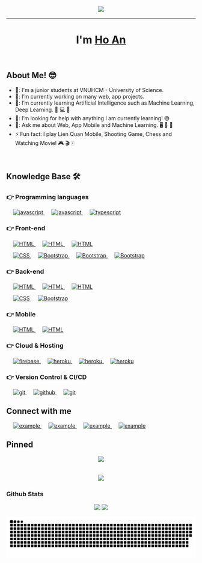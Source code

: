 <p align="center">
  <img src="./assets/work-intro.gif" height="230"/>
</p>
<hr>
<h1 align="center">I'm <a href="https://www.anho.dev">Ho An<a></h1>
<Br>

## About Me! 😎

- 🏫: I'm a junior students at VNUHCM - University of Science.
- 🔭: I’m currently working on many web, app projects.
- 🌱: I’m currently learning Artificial Intelligence such as Machine Learning, Deep Learning. 🧠 💻 🤖
- 🤔: I’m looking for help with anything I am currently learning! 😅
- 💬: Ask me about Web, App Mobile and Machine Learning. 🖥 📱 🧠
- ⚡  Fun fact: I play Lien Quan Mobile, Shooting Game, Chess and Watching Movie! 🎮 🎬 🀄
  


<Br>

## Knowledge Base 🛠️
  
### 👉 Programming languages

<p align="left">
   &emsp; 
  <a href="https://developer.mozilla.org/en-US/docs/Web/JavaScript" target="_blank"> 
    <img src="https://img.shields.io/badge/Python-f1c440?style=for-the-badge&logo=python&logoColor=316d9a"
      alt="javascript"/> 
  </a>
   &emsp; 
  <a href="https://developer.mozilla.org/en-US/docs/Web/JavaScript" target="_blank"> 
    <img src="https://img.shields.io/badge/Javascript-F7DF1E.svg?style=for-the-badge&logo=javascript&logoColor=black"
      alt="javascript"/> 
  </a>
   &emsp; 
  <a href="https://www.typescriptlang.org/" target="_blank"> 
    <img src="https://img.shields.io/badge/typescript-3178C6.svg?style=for-the-badge&logo=typescript&logoColor=white"
      alt="typescript"/>
  </a>
</p>

### 👉 Front-end

<p align="left"> 
&emsp; 
  <a href="https://www.w3.org/html/" target="_blank"> 
   <img alt="HTML" src="https://img.shields.io/badge/reactjs-61DAFB.svg?style=for-the-badge&logo=react&logoColor=black">
  </a> 
  &emsp; 
  <a href="https://www.w3.org/html/" target="_blank"> 
   <img alt="HTML" src="https://img.shields.io/badge/next.js-000000?style=for-the-badge&logo=nextdotjs&logoColor=white">
  </a> 
  &emsp; 
  <a href="https://www.w3.org/html/" target="_blank"> 
   <img alt="HTML" src="https://img.shields.io/badge/Redux-593D88?style=for-the-badge&logo=redux&logoColor=white">
  </a> 
    
  &emsp;
  <a href="https://www.w3schools.com/css/" target="_blank">
    <img alt="CSS" src="https://img.shields.io/badge/HTML5-E34F26?style=for-the-badge&logo=html5&logoColor=white">
  </a> 
   &emsp;
  <a href="https://getbootstrap.com" target="_blank"> 
    <img alt="Bootstrap" src="https://img.shields.io/badge/CSS3-1572B6?style=for-the-badge&logo=css3&logoColor=white"/>
  </a>
   &emsp;
  <a href="https://getbootstrap.com" target="_blank"> 
    <img alt="Bootstrap" src="https://img.shields.io/badge/Sass-CC6699?style=for-the-badge&logo=sass&logoColor=white"/>
  </a>
   &emsp;
  <a href="https://getbootstrap.com" target="_blank"> 
    <img alt="Bootstrap" src="https://img.shields.io/badge/Bootstrap-563D7C?style=for-the-badge&logo=bootstrap&logoColor=white"/>
  </a>
</p>


### 👉 Back-end

<p align="left"> 
&emsp; 
  <a href="https://www.w3.org/html/" target="_blank"> 
   <img alt="HTML" src="https://img.shields.io/badge/Node.js-339933?style=for-the-badge&logo=nodedotjs&logoColor=white">
  </a> 
  &emsp; 
  <a href="https://www.w3.org/html/" target="_blank"> 
   <img alt="HTML" src="https://img.shields.io/badge/Express.js-000000?style=for-the-badge&logo=express&logoColor=white">
  </a> 
  &emsp; 
  <a href="https://www.w3.org/html/" target="_blank"> 
   <img alt="HTML" src="https://img.shields.io/badge/Socket.io-010101?&style=for-the-badge&logo=Socket.io&logoColor=white">
  </a> 
    
  &emsp;
  <a href="https://www.w3schools.com/css/" target="_blank">
    <img alt="CSS" src="https://img.shields.io/badge/MongoDB-4EA94B?style=for-the-badge&logo=mongodb&logoColor=white">
  </a> 
   &emsp;
  <a href="https://getbootstrap.com" target="_blank"> 
    <img alt="Bootstrap" src="https://img.shields.io/badge/Nginx-009639?style=for-the-badge&logo=nginx&logoColor=white"/>
  </a>
</p>

### 👉 Mobile

<p align="left"> 
&emsp; 
  <a href="https://www.w3.org/html/" target="_blank"> 
   <img alt="HTML" src="https://img.shields.io/badge/React_Native-20232A?style=for-the-badge&logo=react&logoColor=61DAFB">
  </a> 
  &emsp; 
  <a href="https://www.w3.org/html/" target="_blank"> 
   <img alt="HTML" src="https://img.shields.io/badge/Redux-593D88?style=for-the-badge&logo=redux&logoColor=white">
  </a> 
</p>


### 👉 Cloud & Hosting

<p align="left"> 
   &emsp;
  <a href="https://firebase.google.com/" target="_blank">
    <img src="https://img.shields.io/badge/firebase-FFCA28.svg?style=for-the-badge&logo=firebase&logoColor=black" alt="firebase"/>
  </a>
   &emsp;
  <a href="https://heroku.com" target="_blank"> 
    <img src="https://img.shields.io/badge/heroku-430098.svg?style=for-the-badge&logo=heroku&logoColor=white"
      alt="heroku"/> 
  </a> 
   &emsp;
  <a href="https://heroku.com" target="_blank"> 
    <img src="https://img.shields.io/badge/Vercel-000000?style=for-the-badge&logo=vercel&logoColor=white"
      alt="heroku"/> 
  </a> 
   &emsp;
  <a href="https://heroku.com" target="_blank"> 
    <img src="https://img.shields.io/badge/Linux-FCC624?style=for-the-badge&logo=linux&logoColor=black"
      alt="heroku"/> 
  </a> 
</p>


### 👉 Version Control & CI/CD
<p align="left">
   &emsp;
  <a href="https://git-scm.com/" target="_blank">
    <img src="https://img.shields.io/badge/git-F05032.svg?style=for-the-badge&logo=git&logoColor=white"
      alt="git"/>
  </a>
   &emsp;
  <a href="https://github.com/anhocva214" target="_blank">
    <img src="https://img.shields.io/badge/github-181717.svg?style=for-the-badge&logo=github&logoColor=white" alt="github" />
  </a>
   &emsp;
  <a href="https://gitlab.com/anhocva214" target="_blank">
    <img src="https://img.shields.io/badge/gitlab-181717.svg?style=for-the-badge&logo=gitlab&logoColor=white"
      alt="git"/>
  </a>
    <!-- <a href="https://www.docker.com/" target="_blank">
    <img src="https://img.shields.io/badge/docker-2496ED.svg?style=for-the-badge&logo=docker&logoColor=white"
      alt="docker"/>
  </a> -->
  
</p>


## Connect with me
<div style="margin-top:10px" align="left">
 &emsp;
  <a  href="https://www.linkedin.com/in/anhocoder" target="_blank">
      <img src="https://img.shields.io/badge/Linked%20In-0A66C2.svg?style=for-the-badge&logo=linkedin&logoColor=white" alt="example"/>
    </a>
 &emsp;
  <a  href="mailto:anhocva214@gmail.com" target="_blank">
    <img src="https://img.shields.io/badge/Gmail-D14836?style=for-the-badge&logo=gmail&logoColor=white" alt="example"/>
  </a>
&emsp;
  <a  href="https://www.facebook.com/anhoCoder/" target="_blank">
    <img src="https://img.shields.io/badge/Facebook-1877F2?style=for-the-badge&logo=facebook&logoColor=white" alt="example"/>
  </a>
  &emsp;
  <a  href="https://github.com/anhocva214" target="_blank">
    <img src="https://img.shields.io/badge/GitHub-100000?style=for-the-badge&logo=github&logoColor=white" alt="example"/>
  </a>

</div>


## Pinned

<div align="center">
<a href="https://github.com/anhocva214/pattern-nextjs-ts" ><img height="115" src="https://github-readme-stats.vercel.app/api/pin/?username=anhocva214&repo=pattern-nextjs-ts&theme=react&border_color=61dafb&border_radius=10"></a>

<br/>
<br/>

<a href="https://github.com/anhocva214/pattern-api-expressjs-ts"><img height="115" src="https://github-readme-stats.vercel.app/api/pin/?username=anhocva214&repo=pattern-api-expressjs-ts&theme=react&border_color=61dafb&border_radius=10"></a>
</div>

### Github Stats

<div width="100%" align="center">

[![](https://github-readme-stats.vercel.app/api?username=anhocva214&show_icons=true&theme=tokyonight&hide_border=true&locale=en)](https://github.com/anhocva214)
[![](https://github-readme-streak-stats.herokuapp.com/?user=anhocva214&theme=material-palenight)](https://github.com/anhocva214)
</div>



<p align="center">
  <img  src="https://raw.githubusercontent.com/anhocva214/anhocva214/output/github-contribution-grid-snake.svg"
    alt="example" />
</p>


